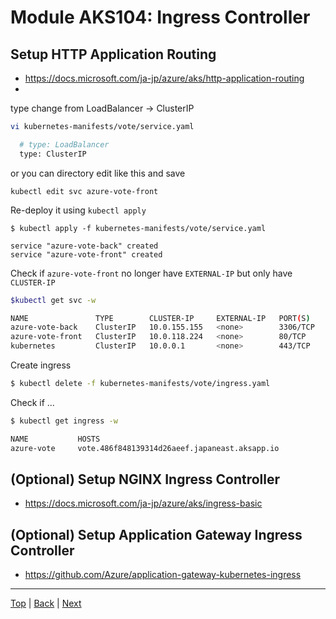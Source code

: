 # Module AKS104: Ingress Controller


## Setup HTTP Application Routing

- https://docs.microsoft.com/ja-jp/azure/aks/http-application-routing
- 
type change from LoadBalancer -> ClusterIP
```sh
vi kubernetes-manifests/vote/service.yaml

  # type: LoadBalancer
  type: ClusterIP
```

or you can directory edit like this and save
```
kubectl edit svc azure-vote-front
```


Re-deploy it using `kubectl apply`

```
$ kubectl apply -f kubernetes-manifests/vote/service.yaml

service "azure-vote-back" created
service "azure-vote-front" created
```

Check if `azure-vote-front` no longer have `EXTERNAL-IP` but only have `CLUSTER-IP`

```sh
$kubectl get svc -w

NAME               TYPE        CLUSTER-IP     EXTERNAL-IP   PORT(S)    AGE
azure-vote-back    ClusterIP   10.0.155.155   <none>        3306/TCP   2m
azure-vote-front   ClusterIP   10.0.118.224   <none>        80/TCP     2m
kubernetes         ClusterIP   10.0.0.1       <none>        443/TCP    10d
```

Create ingress

```sh
$ kubectl delete -f kubernetes-manifests/vote/ingress.yaml
```

Check if ...
```sh
$ kubectl get ingress -w

NAME           HOSTS                                                   ADDRESS   PORTS     AGE
azure-vote     vote.486f848139314d26aeef.japaneast.aksapp.io                     80        1m
```


## (Optional) Setup NGINX Ingress Controller 
- https://docs.microsoft.com/ja-jp/azure/aks/ingress-basic

## (Optional) Setup Application Gateway Ingress Controller
- https://github.com/Azure/application-gateway-kubernetes-ingress


---
[Top](../README.md) | [Back](aks-103-deploy-app.md) | [Next](aks-105-scaleout.md)
